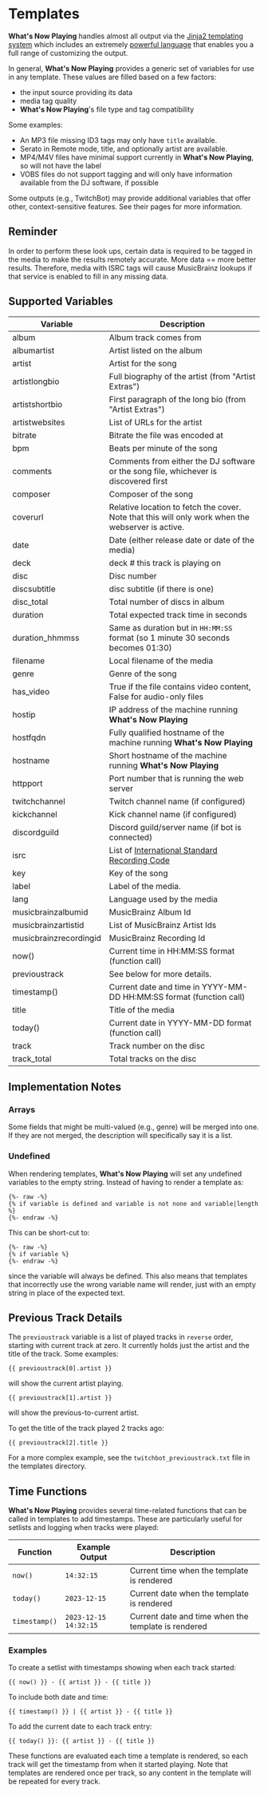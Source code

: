 # Templates

**What's Now Playing** handles almost all output via the [Jinja2
templating system](https://jinja2docs.readthedocs.io/) which includes an
extremely [powerful
language](https://jinja2docs.readthedocs.io/en/stable/templates.md)
that enables you a full range of customizing the output.

In general, **What's Now Playing** provides a generic set of variables
for use in any template. These values are filled based on a few factors:

- the input source providing its data
- media tag quality
- **What's Now Playing**'s file type and tag compatibility

Some examples:

- An MP3 file missing ID3 tags may only have
  `title` available.
- Serato in Remote mode, title, and optionally artist are available.
- MP4/M4V files have minimal support currently in **What's Now
  Playing**, so will not have the label
- VOBS files do not support tagging and will only have information
  available from the DJ software, if possible

Some outputs (e.g., TwitchBot) may provide additional variables that
offer other, context-sensitive features. See their pages for more
information.

## Reminder

In order to perform these look ups, certain data is required to be
tagged in the media to make the results remotely accurate. More data ==
more better results. Therefore, media with ISRC tags will cause
MusicBrainz lookups if that service is enabled to fill in any missing
data.

## Supported Variables

| Variable | Description |
|----|----|
| album | Album track comes from |
| albumartist | Artist listed on the album |
| artist | Artist for the song |
| artistlongbio | Full biography of the artist (from "Artist Extras") |
| artistshortbio | First paragraph of the long bio (from "Artist Extras") |
| artistwebsites | List of URLs for the artist |
| bitrate | Bitrate the file was encoded at |
| bpm | Beats per minute of the song |
| comments | Comments from either the DJ software or the song file, whichever is discovered first |
| composer | Composer of the song |
| coverurl | Relative location to fetch the cover. Note that this will only work when the webserver is active. |
| date | Date (either release date or date of the media) |
| deck | deck \# this track is playing on |
| disc | Disc number |
| discsubtitle | disc subtitle (if there is one) |
| disc_total | Total number of discs in album |
| duration | Total expected track time in seconds |
| duration_hhmmss | Same as duration but in `HH:MM:SS` format (so 1 minute 30 seconds becomes 01:30) |
| filename | Local filename of the media |
| genre | Genre of the song |
| has_video | True if the file contains video content, False for audio-only files |
| hostip | IP address of the machine running **What's Now Playing** |
| hostfqdn | Fully qualified hostname of the machine running **What's Now Playing** |
| hostname | Short hostname of the machine running **What's Now Playing** |
| httpport | Port number that is running the web server |
| twitchchannel | Twitch channel name (if configured) |
| kickchannel | Kick channel name (if configured) |
| discordguild | Discord guild/server name (if bot is connected) |
| isrc | List of [International Standard Recording Code](https://isrc.ifpi.org/en/) |
| key | Key of the song |
| label | Label of the media. |
| lang | Language used by the media |
| musicbrainzalbumid | MusicBrainz Album Id |
| musicbrainzartistid | List of MusicBrainz Artist Ids |
| musicbrainzrecordingid | MusicBrainz Recording Id |
| now() | Current time in HH:MM:SS format (function call) |
| previoustrack | See below for more details. |
| timestamp() | Current date and time in YYYY-MM-DD HH:MM:SS format (function call) |
| title | Title of the media |
| today() | Current date in YYYY-MM-DD format (function call) |
| track | Track number on the disc |
| track_total | Total tracks on the disc |

## Implementation Notes

### Arrays

Some fields that might be multi-valued (e.g., genre) will be merged into
one. If they are not merged, the description will specifically say it is
a list.

### Undefined

When rendering templates, **What's Now Playing** will set any undefined
variables to the empty string. Instead of having to render a template
as:

``` jinja
{%- raw -%}
{% if variable is defined and variable is not none and variable|length %}
{%- endraw -%}
```

This can be short-cut to:

``` jinja
{%- raw -%}
{% if variable %}
{%- endraw -%}
```

since the variable will always be defined. This also means that
templates that incorrectly use the wrong variable name will render, just
with an empty string in place of the expected text.

## Previous Track Details

The `previoustrack` variable is a list of
played tracks in `reverse` order, starting
with current track at zero. It currently holds just the artist and the
title of the track. Some examples:

``` jinja
{{ previoustrack[0].artist }}
```

will show the current artist playing.

``` jinja
{{ previoustrack[1].artist }}
```

will show the previous-to-current artist.

To get the title of the track played 2 tracks ago:

``` jinja
{{ previoustrack[2].title }}
```

For a more complex example, see the
`twitchbot_previoustrack.txt` file in the
templates directory.

## Time Functions

**What's Now Playing** provides several time-related functions that can be called in
templates to add timestamps. These are particularly useful for setlists and logging
when tracks were played:

| Function | Example Output | Description |
|----------|----------------|-------------|
| `now()` | `14:32:15` | Current time when the template is rendered |
| `today()` | `2023-12-15` | Current date when the template is rendered |
| `timestamp()` | `2023-12-15 14:32:15` | Current date and time when the template is rendered |

### Examples

To create a setlist with timestamps showing when each track started:

``` jinja
{{ now() }} - {{ artist }} - {{ title }}
```

To include both date and time:

``` jinja
{{ timestamp() }} | {{ artist }} - {{ title }}
```

To add the current date to each track entry:

``` jinja
{{ today() }}: {{ artist }} - {{ title }}
```

These functions are evaluated each time a template is rendered, so each track will get
the timestamp from when it started playing. Note that templates are rendered once per
track, so any content in the template will be repeated for every track.
